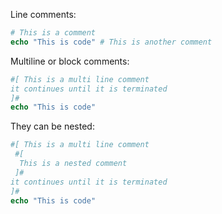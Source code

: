 Line comments:
```nim 
# This is a comment
echo "This is code" # This is another comment
```

Multiline or block comments:
```nim
#[ This is a multi line comment
it continues until it is terminated
]#
echo "This is code"
```
They can be nested:
```nim
#[ This is a multi line comment
 #[
  This is a nested comment
 ]#
it continues until it is terminated
]#
echo "This is code"
```